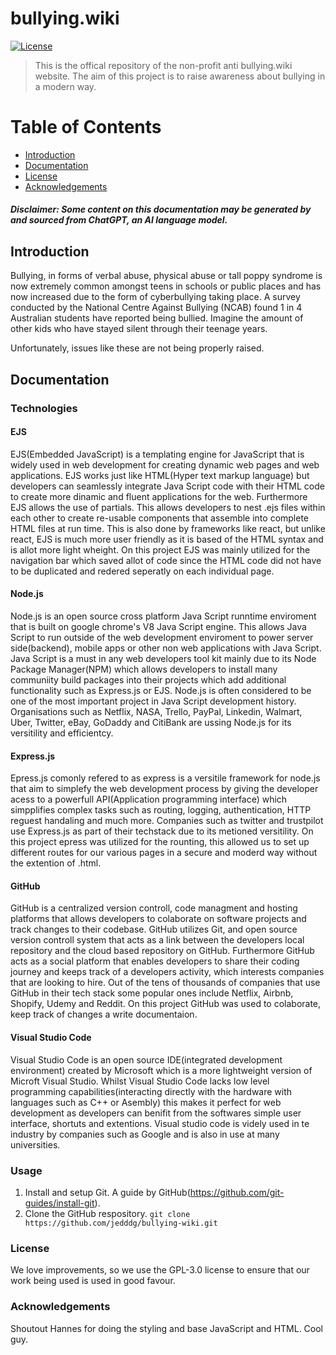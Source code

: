 # bullying.wiki

[![License](https://img.shields.io/badge/license-GPL--3.0-blue)](LICENSE)

> This is the offical repository of the non-profit anti bullying.wiki website. The aim of this project is to raise awareness about bullying in a modern way.

# Table of Contents

- [Introduction](#introduction)
- [Documentation](#documentation)
- [License](#license)
- [Acknowledgements](#acknowledgements)

##### Disclaimer: Some content on this documentation may be generated by and sourced from ChatGPT, an AI language model.

## Introduction

Bullying, in forms of verbal abuse, physical abuse or tall poppy syndrome is now extremely common amongst teens in schools or public places and has now increased due to the form of cyberbullying taking place. A survey conducted by the National Centre Against Bullying (NCAB) found 1 in 4 Australian students have reported being bullied. Imagine the amount of other kids who have stayed silent through their teenage years.

Unfortunately, issues like these are not being properly raised.

## Documentation

### Technologies
#### EJS
EJS(Embedded JavaScript) is a templating engine for JavaScript that is widely used in web development for creating dynamic web pages and web applications. EJS works just like HTML(Hyper text markup language) but developers can seamlessly integrate Java Script code with their HTML code to create more dinamic and fluent applications for the web. Furthermore EJS allows the use of partials. This allows developers to nest .ejs files within each other to create re-usable components that assemble into complete HTML files at run time. This is also done by frameworks like react, but unlike react, EJS is much more user friendly as it is based of the HTML syntax and is allot more light wheight. 
On this project EJS was mainly utilized for the navigation bar which saved allot of code since the HTML code did not have to be duplicated and redered seperatly on each individual page.

#### Node.js
Node.js is an open source cross platform Java Script runntime enviroment that is built on google chrome's V8 Java Script engine. This allows Java Script to run outside of the web development enviroment to power server side(backend), mobile apps or other non web applications with Java Script. Java Script is a must in any web developers tool kit mainly due to its Node Package Manager(NPM) which allows developers to install many communiity build packages into their projects which add additional functionality such as Express.js or EJS. Node.js is often considered to be one of the most important project in Java Script development history. Organisations such as Netflix, NASA, Trello, PayPal, Linkedin, Walmart, Uber, Twitter, eBay, GoDaddy and CitiBank are ussing Node.js for its versitility and efficientcy. 

#### Express.js
Epress.js comonly refered to as express is a versitile framework for node.js that aim to simplefy the web development process by giving the developer acess to a powerfull API(Application programming interface) which simpplifies complex tasks such as routing, logging, authentication, HTTP reguest handaling and much more. Companies such as twitter and trustpilot use Express.js as part of their techstack due to its metioned versitility. 
On this project epress was utilized for the rounting, this allowed us to set up different routes for our various pages in a secure and moderd way without the extention of .html.

#### GitHub
GitHub is a centralized version controll, code managment and hosting platforms that allows developers to colaborate on software projects and track changes to their codebase. GitHub utilizes Git, and open source version controll system that acts as a link between the developers local repository and the cloud based repository on GitHub. Furthermore GitHub acts as a social platform that enables developers to share their coding journey and keeps track of a developers activity, which interests companies that are looking to hire. Out of the tens of thousands of companies that use GitHub in their tech stack some popular ones include Netflix, Airbnb, Shopify, Udemy and Reddit.
On this project GitHub was used to colaborate, keep track of changes a write documentaion. 

#### Visual Studio Code
Visual Studio Code is an open source IDE(integrated development environment) created by Microsoft which is a more lightweight version of Microft Visual Studio. Whilst Visual Studio Code lacks low level programming capabilities(interacting directly with the hardware with languages such as C++ or Asembly) this makes it perfect for web development as developers can benifit from the softwares simple user interface, shortuts and extentions. Visual studio code is videly used in te industry by companies such as Google and is also in use at many universities.

### Usage
  1. Install and setup Git. A guide by GitHub(https://github.com/git-guides/install-git).
  2. Clone the GitHub respository. ```` git clone https://github.com/jedddg/bullying-wiki.git ```` 

### License

We love improvements, so we use the GPL-3.0 license to ensure that our work being used is used in good favour.

### Acknowledgements

Shoutout Hannes for doing the styling and base JavaScript and HTML. Cool guy.
